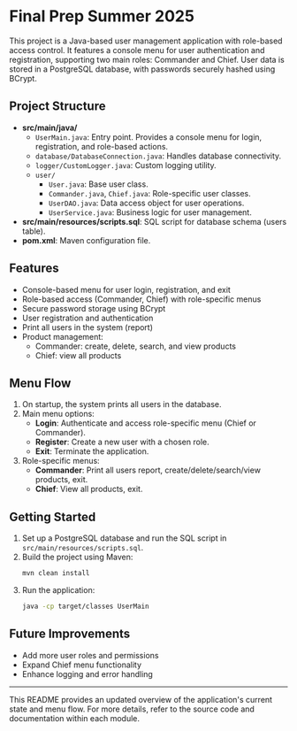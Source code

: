 # Final Prep Summer 2025

This project is a Java-based user management application with role-based access control. It features a console menu for user authentication and registration, supporting two main roles: Commander and Chief. User data is stored in a PostgreSQL database, with passwords securely hashed using BCrypt.

## Project Structure

- **src/main/java/**
  - `UserMain.java`: Entry point. Provides a console menu for login, registration, and role-based actions.
  - `database/DatabaseConnection.java`: Handles database connectivity.
  - `logger/CustomLogger.java`: Custom logging utility.
  - `user/`
    - `User.java`: Base user class.
    - `Commander.java`, `Chief.java`: Role-specific user classes.
    - `UserDAO.java`: Data access object for user operations.
    - `UserService.java`: Business logic for user management.
- **src/main/resources/scripts.sql**: SQL script for database schema (users table).
- **pom.xml**: Maven configuration file.

## Features

- Console-based menu for user login, registration, and exit
- Role-based access (Commander, Chief) with role-specific menus
- Secure password storage using BCrypt
- User registration and authentication
- Print all users in the system (report)
- Product management:
  - Commander: create, delete, search, and view products
  - Chief: view all products

## Menu Flow

1. On startup, the system prints all users in the database.
2. Main menu options:
   - **Login**: Authenticate and access role-specific menu (Chief or Commander).
   - **Register**: Create a new user with a chosen role.
   - **Exit**: Terminate the application.
3. Role-specific menus:
   - **Commander**: Print all users report, create/delete/search/view products, exit.
   - **Chief**: View all products, exit.

## Getting Started

1. Set up a PostgreSQL database and run the SQL script in `src/main/resources/scripts.sql`.
2. Build the project using Maven:
   ```bash
   mvn clean install
   ```
3. Run the application:
   ```bash
   java -cp target/classes UserMain
   ```

## Future Improvements
- Add more user roles and permissions
- Expand Chief menu functionality
- Enhance logging and error handling

---
This README provides an updated overview of the application's current state and menu flow. For more details, refer to the source code and documentation within each module.
